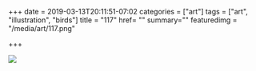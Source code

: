 +++
date = 2019-03-13T20:11:51-07:02
categories = ["art"]
tags = ["art", "illustration", "birds"]
title = "117"
href= ""
summary=""
featuredimg = "/media/art/117.png"

+++

<img src="/media/art/117.png" />
